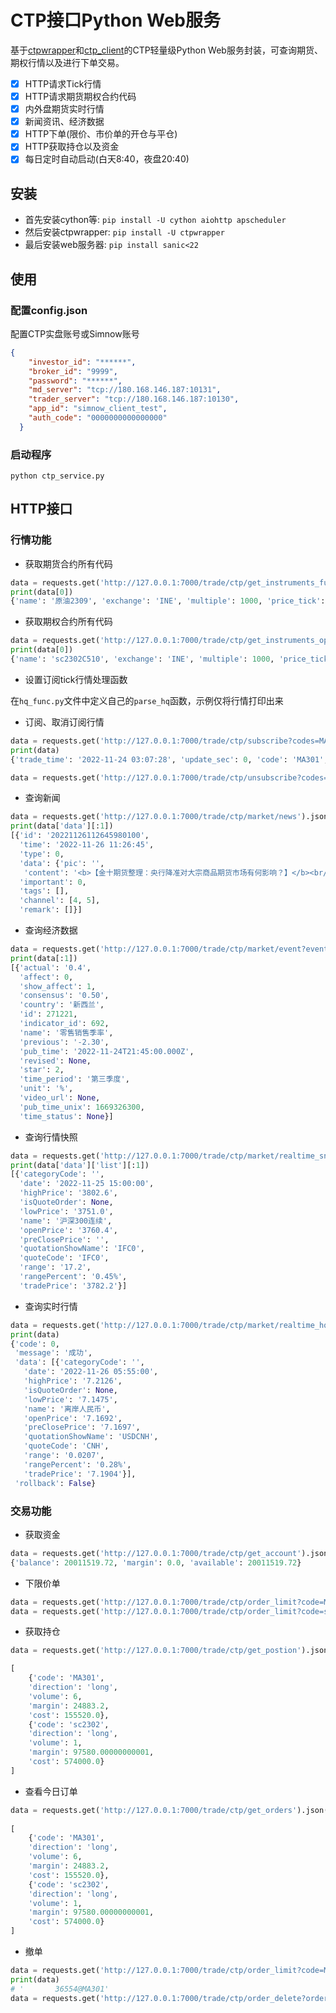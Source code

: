 # CTP接口Python Web服务

基于[ctpwrapper](https://github.com/nooperpudd/ctpwrapper)和[ctp_client](https://github.com/zhou-yuxin/ctp_client)的CTP轻量级Python Web服务封装，可查询期货、期权行情以及进行下单交易。

- [x] HTTP请求Tick行情
- [x] HTTP请求期货期权合约代码
- [x] 内外盘期货实时行情
- [x] 新闻资讯、经济数据
- [x] HTTP下单(限价、市价单的开仓与平仓)
- [x] HTTP获取持仓以及资金
- [x] 每日定时自动启动(白天8:40，夜盘20:40)

## 安装

- 首先安装cython等: `pip install -U cython aiohttp apscheduler`
- 然后安装ctpwrapper: `pip install -U ctpwrapper`
- 最后安装web服务器: `pip install sanic<22`

## 使用

### 配置config.json

配置CTP实盘账号或Simnow账号
```json
{
    "investor_id": "******",
    "broker_id": "9999",
    "password": "******",
    "md_server": "tcp://180.168.146.187:10131",
    "trader_server": "tcp://180.168.146.187:10130",
    "app_id": "simnow_client_test",
    "auth_code": "0000000000000000"
  }
```

### 启动程序

```shell
python ctp_service.py
```

## HTTP接口

### 行情功能

- 获取期货合约所有代码
  
```python
data = requests.get('http://127.0.0.1:7000/trade/ctp/get_instruments_future?exchange=INE').json()
print(data[0])
{'name': '原油2309', 'exchange': 'INE', 'multiple': 1000, 'price_tick': 0.1, 'expire_date': '2023-08-31', 'long_margin_ratio': 0.17, 'short_margin_ratio': 0.17, 'option_type': None, 'strike_price': 0.0, 'is_trading': True, 'symbol': 'sc2309'}
```

- 获取期权合约所有代码
  
```python
data = requests.get('http://127.0.0.1:7000/trade/ctp/get_instruments_option?func_name=sc2302').json()
print(data[0])
{'name': 'sc2302C510', 'exchange': 'INE', 'multiple': 1000, 'price_tick': 0.05, 'expire_date': '2022-12-28', 'long_margin_ratio': None, 'short_margin_ratio': None, 'option_type': 'call', 'strike_price': 510.0, 'is_trading': True, 'symbol': 'sc2302C510'}
```

- 设置订阅tick行情处理函数
  
在`hq_func.py`文件中定义自己的`parse_hq`函数，示例仅将行情打印出来

- 订阅、取消订阅行情
  
```python
data = requests.get('http://127.0.0.1:7000/trade/ctp/subscribe?codes=MA301').json()
print(data)
{'trade_time': '2022-11-24 03:07:28', 'update_sec': 0, 'code': 'MA301', 'price': 2583.0, 'open': 2530.0, 'close': 2553.0, 'highest': 2588.0, 'lowest': 2523.0, 'upper_limit': 2732.0, 'lower_limit': 2374.0, 'settlement': 2546.0, 'volume': 1690398, 'turnover': 4325728482.0, 'open_interest': 1013956, 'pre_close': 2542.0, 'pre_settlement': 2553.0, 'pre_open_interest': 1068566, 'ask1': (2584.0, 659), 'bid1': (2583.0, 497), 'ask2': (None, 0), 'bid2': (None, 0), 'ask3': (None, 0), 'bid3': (None, 0), 'ask4': (None, 0), 'bid4': (None, 0), 'ask5': (None, 0), 'bid5': (None, 0)}

data = requests.get('http://127.0.0.1:7000/trade/ctp/unsubscribe?codes=MA301').json()
```

- 查询新闻
  
```python
data = requests.get('http://127.0.0.1:7000/trade/ctp/market/news').json()
print(data['data'][:1])
[{'id': '20221126112645980100',
  'time': '2022-11-26 11:26:45',
  'type': 0,
  'data': {'pic': '',
   'content': '<b>【金十期货整理：央行降准对大宗商品期货市场有何影响？】</b><br/><span class="section-news">1. 光大期货 宏观分析师于洁：历次降准对黑色系商品影响更大，主要因为黑色品种的需求完全看国内情况，其中螺纹钢基本上在降准之后都表现上涨。</span><br/><span class="section-news">2. 申银万国期货研究所所长助理汪洋：接下来大宗商品走势仍要关注美联储加息和国内经济复苏情况。美联储12月份议息会议临近，预计美国通胀稳步下行有助于市场稳定，叠加国内经济复苏及流动性释放预期，因此对商品市场以反弹行情看待。如果接下来国内经济数据转暖得到确认，那么大宗商品仍有进一步反弹的空间。</span><br/><span class="section-news">3. 一德期货宏观分析师肖利娜：在经济弱复苏形势下，降准对大宗商品市场整体影响有限，但与房地产相关的黑色品种或在短期内受到明显提振。</span>'},
  'important': 0,
  'tags': [],
  'channel': [4, 5],
  'remark': []}]
```

- 查询经济数据
```python
data = requests.get('http://127.0.0.1:7000/trade/ctp/market/event?event_date=2022-11-25').json()
print(data[:1])
[{'actual': '0.4',
  'affect': 0,
  'show_affect': 1,
  'consensus': '0.50',
  'country': '新西兰',
  'id': 271221,
  'indicator_id': 692,
  'name': '零售销售季率',
  'previous': '-2.30',
  'pub_time': '2022-11-24T21:45:00.000Z',
  'revised': None,
  'star': 2,
  'time_period': '第三季度',
  'unit': '%',
  'video_url': None,
  'pub_time_unix': 1669326300,
  'time_status': None}]
```

- 查询行情快照
```python
data = requests.get('http://127.0.0.1:7000/trade/ctp/market/realtime_snap?dtype=中金所').json()
print(data['data']['list'][:1])
[{'categoryCode': '',
  'date': '2022-11-25 15:00:00',
  'highPrice': '3802.6',
  'isQuoteOrder': None,
  'lowPrice': '3751.0',
  'name': '沪深300连续',
  'openPrice': '3760.4',
  'preClosePrice': '',
  'quotationShowName': 'IFC0',
  'quoteCode': 'IFC0',
  'range': '17.2',
  'rangePercent': '0.45%',
  'tradePrice': '3782.2'}]
```

- 查询实时行情
```python
data = requests.get('http://127.0.0.1:7000/trade/ctp/market/realtime_hq?code=CNH').json()
print(data)
{'code': 0,
 'message': '成功',
 'data': [{'categoryCode': '',
   'date': '2022-11-26 05:55:00',
   'highPrice': '7.2126',
   'isQuoteOrder': None,
   'lowPrice': '7.1475',
   'name': '离岸人民币',
   'openPrice': '7.1692',
   'preClosePrice': '7.1697',
   'quotationShowName': 'USDCNH',
   'quoteCode': 'CNH',
   'range': '0.0207',
   'rangePercent': '0.28%',
   'tradePrice': '7.1904'}],
 'rollback': False}
```

### 交易功能

- 获取资金
```python
data = requests.get('http://127.0.0.1:7000/trade/ctp/get_account').json()
{'balance': 20011519.72, 'margin': 0.0, 'available': 20011519.72}
```

- 下限价单
```python
data = requests.get('http://127.0.0.1:7000/trade/ctp/order_limit?code=MA301&direction=long&volume=6&price=2600').json()
data = requests.get('http://127.0.0.1:7000/trade/ctp/order_limit?code=sc2302&direction=long&volume=1&price=600').json()
```

- 获取持仓
```python
data = requests.get('http://127.0.0.1:7000/trade/ctp/get_postion').json()

[
    {'code': 'MA301',
    'direction': 'long',
    'volume': 6,
    'margin': 24883.2,
    'cost': 155520.0},
    {'code': 'sc2302',
    'direction': 'long',
    'volume': 1,
    'margin': 97580.00000000001,
    'cost': 574000.0}
]
```

- 查看今日订单
```python
data = requests.get('http://127.0.0.1:7000/trade/ctp/get_orders').json()
  
[
    {'code': 'MA301',
    'direction': 'long',
    'volume': 6,
    'margin': 24883.2,
    'cost': 155520.0},
    {'code': 'sc2302',
    'direction': 'long',
    'volume': 1,
    'margin': 97580.00000000001,
    'cost': 574000.0}
]
```

  - 撤单
  ```python
  data = requests.get('http://127.0.0.1:7000/trade/ctp/order_limit?code=MA301&direction=long&volume=6&price=2500').json()
  print(data)
  # '       36554@MA301'
  data = requests.get('http://127.0.0.1:7000/trade/ctp/order_delete?order_id=       36554@MA301').json()
  ```
